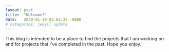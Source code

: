 ```yaml
---
layout: post
title:  "Welcome!"
date:   2020-01-19 02:03:37 -0800
# categories: jekyll update
---
```

This blog is intended to be a place to find the projects that I am working on and for projects that I've completed in the past. Hope you enjoy.